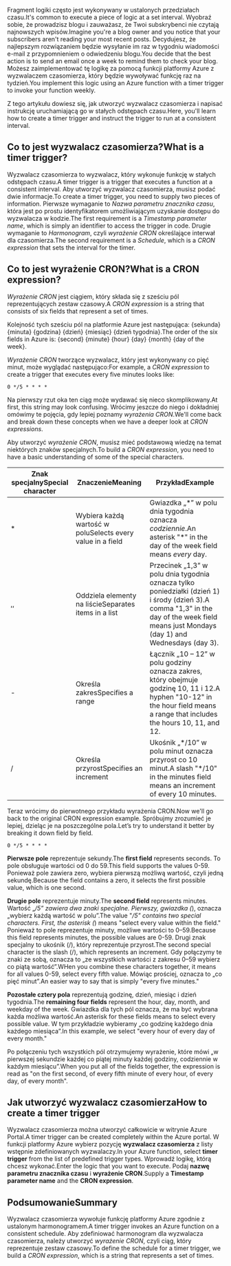 <span data-ttu-id="4b27e-101">Fragment logiki często jest wykonywany w ustalonych przedziałach czasu.</span><span class="sxs-lookup"><span data-stu-id="4b27e-101">It's common to execute a piece of logic at a set interval.</span></span> <span data-ttu-id="4b27e-102">Wyobraź sobie, że prowadzisz blogu i zauważasz, że Twoi subskrybenci nie czytają najnowszych wpisów.</span><span class="sxs-lookup"><span data-stu-id="4b27e-102">Imagine you're a blog owner and you notice that your subscribers aren't reading your most recent posts.</span></span> <span data-ttu-id="4b27e-103">Decydujesz, że najlepszym rozwiązaniem będzie wysyłanie im raz w tygodniu wiadomości e-mail z przypomnieniem o odwiedzeniu blogu.</span><span class="sxs-lookup"><span data-stu-id="4b27e-103">You decide that the best action is to send an email once a week to remind them to check your blog.</span></span> <span data-ttu-id="4b27e-104">Możesz zaimplementować tę logikę za pomocą funkcji platformy Azure z wyzwalaczem czasomierza, który będzie wywoływać funkcję raz na tydzień.</span><span class="sxs-lookup"><span data-stu-id="4b27e-104">You implement this logic using an Azure function with a timer trigger to invoke your function weekly.</span></span>

<span data-ttu-id="4b27e-105">Z tego artykułu dowiesz się, jak utworzyć wyzwalacz czasomierza i napisać instrukcję uruchamiającą go w stałych odstępach czasu.</span><span class="sxs-lookup"><span data-stu-id="4b27e-105">Here, you'll learn how to create a timer trigger and instruct the trigger to run at a consistent interval.</span></span>

## <a name="what-is-a-timer-trigger"></a><span data-ttu-id="4b27e-106">Co to jest wyzwalacz czasomierza?</span><span class="sxs-lookup"><span data-stu-id="4b27e-106">What is a timer trigger?</span></span>

<span data-ttu-id="4b27e-107">Wyzwalacz czasomierza to wyzwalacz, który wykonuje funkcję w stałych odstępach czasu.</span><span class="sxs-lookup"><span data-stu-id="4b27e-107">A timer trigger is a trigger that executes a function at a consistent interval.</span></span> <span data-ttu-id="4b27e-108">Aby utworzyć wyzwalacz czasomierza, musisz podać dwie informacje.</span><span class="sxs-lookup"><span data-stu-id="4b27e-108">To create a timer trigger, you need to supply two pieces of information.</span></span> <span data-ttu-id="4b27e-109">Pierwsze wymaganie to *Nazwa parametru znacznika czasu*, która jest po prostu identyfikatorem umożliwiającym uzyskanie dostępu do wyzwalacza w kodzie.</span><span class="sxs-lookup"><span data-stu-id="4b27e-109">The first requirement is a *Timestamp parameter name*, which is simply an identifier to access the trigger in code.</span></span> <span data-ttu-id="4b27e-110">Drugie wymaganie to *Harmonogram*, czyli *wyrażenie CRON* określające interwał dla czasomierza.</span><span class="sxs-lookup"><span data-stu-id="4b27e-110">The second requirement is a *Schedule*, which is a *CRON expression* that sets the interval for the timer.</span></span>

## <a name="what-is-a-cron-expression"></a><span data-ttu-id="4b27e-111">Co to jest wyrażenie CRON?</span><span class="sxs-lookup"><span data-stu-id="4b27e-111">What is a CRON expression?</span></span>

<span data-ttu-id="4b27e-112">*Wyrażenie CRON* jest ciągiem, który składa się z sześciu pól reprezentujących zestaw czasowy.</span><span class="sxs-lookup"><span data-stu-id="4b27e-112">A *CRON expression* is a string that consists of six fields that represent a set of times.</span></span>

<span data-ttu-id="4b27e-113">Kolejność tych sześciu pól na platformie Azure jest następująca: {sekunda} {minuta} {godzina} {dzień} {miesiąc} {dzień tygodnia}.</span><span class="sxs-lookup"><span data-stu-id="4b27e-113">The order of the six fields in Azure is: {second} {minute} {hour} {day} {month} {day of the week}.</span></span>

<span data-ttu-id="4b27e-114">*Wyrażenie CRON* tworzące wyzwalacz, który jest wykonywany co pięć minut, może wyglądać następująco:</span><span class="sxs-lookup"><span data-stu-id="4b27e-114">For example, a *CRON expression* to create a trigger that executes every five minutes looks like:</span></span>

```
0 */5 * * * *
```

<span data-ttu-id="4b27e-115">Na pierwszy rzut oka ten ciąg może wydawać się nieco skomplikowany.</span><span class="sxs-lookup"><span data-stu-id="4b27e-115">At first, this string may look confusing.</span></span> <span data-ttu-id="4b27e-116">Wrócimy jeszcze do niego i dokładniej omówimy te pojęcia, gdy lepiej poznamy *wyrażenia CRON*.</span><span class="sxs-lookup"><span data-stu-id="4b27e-116">We'll come back and break down these concepts when we have a deeper look at *CRON expressions*.</span></span>

<span data-ttu-id="4b27e-117">Aby utworzyć *wyrażenie CRON*, musisz mieć podstawową wiedzę na temat niektórych znaków specjalnych.</span><span class="sxs-lookup"><span data-stu-id="4b27e-117">To build a *CRON expression*, you need to have a basic understanding of some of the special characters.</span></span>

| <span data-ttu-id="4b27e-118">Znak specjalny</span><span class="sxs-lookup"><span data-stu-id="4b27e-118">Special character</span></span> | <span data-ttu-id="4b27e-119">Znaczenie</span><span class="sxs-lookup"><span data-stu-id="4b27e-119">Meaning</span></span> | <span data-ttu-id="4b27e-120">Przykład</span><span class="sxs-lookup"><span data-stu-id="4b27e-120">Example</span></span> |
| ------------- | ------------- | ------------- |
| *      | <span data-ttu-id="4b27e-121">Wybiera każdą wartość w polu</span><span class="sxs-lookup"><span data-stu-id="4b27e-121">Selects every value in a field</span></span> | <span data-ttu-id="4b27e-122">Gwiazdka „\*” w polu dnia tygodnia oznacza *codziennie*.</span><span class="sxs-lookup"><span data-stu-id="4b27e-122">An asterisk "\*" in the day of the week field means *every* day.</span></span> |
| <span data-ttu-id="4b27e-123">,</span><span class="sxs-lookup"><span data-stu-id="4b27e-123">,</span></span>      | <span data-ttu-id="4b27e-124">Oddziela elementy na liście</span><span class="sxs-lookup"><span data-stu-id="4b27e-124">Separates items in a list</span></span> | <span data-ttu-id="4b27e-125">Przecinek „1,3” w polu dnia tygodnia oznacza tylko poniedziałki (dzień 1) i środy (dzień 3).</span><span class="sxs-lookup"><span data-stu-id="4b27e-125">A comma "1,3" in the day of the week field means just Mondays (day 1) and Wednesdays (day 3).</span></span> |
| -      | <span data-ttu-id="4b27e-126">Określa zakres</span><span class="sxs-lookup"><span data-stu-id="4b27e-126">Specifies a range</span></span> | <span data-ttu-id="4b27e-127">Łącznik „10 – 12” w polu godziny oznacza zakres, który obejmuje godzinę 10, 11 i 12.</span><span class="sxs-lookup"><span data-stu-id="4b27e-127">A hyphen "10-12" in the hour field means a range that includes the hours 10, 11, and 12.</span></span> |
| /      | <span data-ttu-id="4b27e-128">Określa przyrost</span><span class="sxs-lookup"><span data-stu-id="4b27e-128">Specifies an increment</span></span> | <span data-ttu-id="4b27e-129">Ukośnik „\*/10” w polu minut oznacza przyrost co 10 minut.</span><span class="sxs-lookup"><span data-stu-id="4b27e-129">A slash "\*/10" in the minutes field means an increment of every 10 minutes.</span></span> |

<span data-ttu-id="4b27e-130">Teraz wrócimy do pierwotnego przykładu wyrażenia CRON.</span><span class="sxs-lookup"><span data-stu-id="4b27e-130">Now we'll go back to the original CRON expression example.</span></span> <span data-ttu-id="4b27e-131">Spróbujmy zrozumieć je lepiej, dzieląc je na poszczególne pola.</span><span class="sxs-lookup"><span data-stu-id="4b27e-131">Let’s try to understand it better by breaking it down field by field.</span></span>

```
0 */5 * * * *
```

<span data-ttu-id="4b27e-132">**Pierwsze pole** reprezentuje sekundy.</span><span class="sxs-lookup"><span data-stu-id="4b27e-132">The **first field** represents seconds.</span></span> <span data-ttu-id="4b27e-133">To pole obsługuje wartości od 0 do 59.</span><span class="sxs-lookup"><span data-stu-id="4b27e-133">This field supports the values 0-59.</span></span> <span data-ttu-id="4b27e-134">Ponieważ pole zawiera zero, wybiera pierwszą możliwą wartość, czyli jedną sekundę.</span><span class="sxs-lookup"><span data-stu-id="4b27e-134">Because the field contains a zero, it selects the first possible value, which is one second.</span></span>

<span data-ttu-id="4b27e-135">**Drugie pole** reprezentuje minuty.</span><span class="sxs-lookup"><span data-stu-id="4b27e-135">The **second field** represents minutes.</span></span> <span data-ttu-id="4b27e-136">Wartość „*/5” zawiera dwa znaki specjalne. Pierwszy, gwiazdka (*), oznacza „wybierz każdą wartość w polu”.</span><span class="sxs-lookup"><span data-stu-id="4b27e-136">The value "*/5" contains two special characters. First, the asterisk (*) means "select every value within the field."</span></span> <span data-ttu-id="4b27e-137">Ponieważ to pole reprezentuje minuty, możliwe wartości to 0–59.</span><span class="sxs-lookup"><span data-stu-id="4b27e-137">Because this field represents minutes, the possible values are 0-59.</span></span> <span data-ttu-id="4b27e-138">Drugi znak specjalny to ukośnik (/), który reprezentuje przyrost.</span><span class="sxs-lookup"><span data-stu-id="4b27e-138">The second special character is the slash (/), which represents an increment.</span></span> <span data-ttu-id="4b27e-139">Gdy połączymy te znaki ze sobą, oznacza to „ze wszystkich wartości z zakresu 0–59 wybierz co piątą wartość”.</span><span class="sxs-lookup"><span data-stu-id="4b27e-139">WHen you combine these characters together, it means for all values 0-59, select every fifth value.</span></span> <span data-ttu-id="4b27e-140">Mówiąc prościej, oznacza to „co pięć minut”.</span><span class="sxs-lookup"><span data-stu-id="4b27e-140">An easier way to say that is simply "every five minutes."</span></span>

<span data-ttu-id="4b27e-141">**Pozostałe cztery pola** reprezentują godzinę, dzień, miesiąc i dzień tygodnia.</span><span class="sxs-lookup"><span data-stu-id="4b27e-141">The **remaining four fields** represent the hour, day, month, and weekday of the week.</span></span> <span data-ttu-id="4b27e-142">Gwiazdka dla tych pól oznacza, że ma być wybrana każda możliwa wartość.</span><span class="sxs-lookup"><span data-stu-id="4b27e-142">An asterisk for these fields means to select every possible value.</span></span> <span data-ttu-id="4b27e-143">W tym przykładzie wybieramy „co godzinę każdego dnia każdego miesiąca”.</span><span class="sxs-lookup"><span data-stu-id="4b27e-143">In this example, we select "every hour of every day of every month."</span></span>

<span data-ttu-id="4b27e-144">Po połączeniu tych wszystkich pól otrzymujemy wyrażenie, które mówi „w pierwszej sekundzie każdej co piątej minuty każdej godziny, codziennie w każdym miesiącu”.</span><span class="sxs-lookup"><span data-stu-id="4b27e-144">When you put all of the fields together, the expression is read as "on the first second, of every fifth minute of every hour, of every day, of every month".</span></span>

## <a name="how-to-create-a-timer-trigger"></a><span data-ttu-id="4b27e-145">Jak utworzyć wyzwalacz czasomierza</span><span class="sxs-lookup"><span data-stu-id="4b27e-145">How to create a timer trigger</span></span>

<span data-ttu-id="4b27e-146">Wyzwalacz czasomierza można utworzyć całkowicie w witrynie Azure Portal.</span><span class="sxs-lookup"><span data-stu-id="4b27e-146">A timer trigger can be created completely within the Azure portal.</span></span> <span data-ttu-id="4b27e-147">W funkcji platformy Azure wybierz pozycję **wyzwalacz czasomierza** z listy wstępnie zdefiniowanych wyzwalaczy.</span><span class="sxs-lookup"><span data-stu-id="4b27e-147">In your Azure function, select **timer trigger** from the list of predefined trigger types.</span></span> <span data-ttu-id="4b27e-148">Wprowadź logikę, którą chcesz wykonać.</span><span class="sxs-lookup"><span data-stu-id="4b27e-148">Enter the logic that you want to execute.</span></span> <span data-ttu-id="4b27e-149">Podaj **nazwę parametru znacznika czasu** i **wyrażenie CRON**.</span><span class="sxs-lookup"><span data-stu-id="4b27e-149">Supply a **Timestamp parameter name** and the **CRON expression**.</span></span>

## <a name="summary"></a><span data-ttu-id="4b27e-150">Podsumowanie</span><span class="sxs-lookup"><span data-stu-id="4b27e-150">Summary</span></span>

<span data-ttu-id="4b27e-151">Wyzwalacz czasomierza wywołuje funkcję platformy Azure zgodnie z ustalonym harmonogramem.</span><span class="sxs-lookup"><span data-stu-id="4b27e-151">A timer trigger invokes an Azure function on a consistent schedule.</span></span> <span data-ttu-id="4b27e-152">Aby zdefiniować harmonogram dla wyzwalacza czasomierza, należy utworzyć *wyrażenie CRON*, czyli ciąg, który reprezentuje zestaw czasowy.</span><span class="sxs-lookup"><span data-stu-id="4b27e-152">To define the schedule for a timer trigger, we build a *CRON expression*, which is a string that represents a set of times.</span></span>

